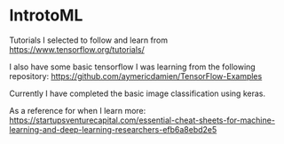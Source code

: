 # IntrotoML
Tutorials I selected to follow and learn from https://www.tensorflow.org/tutorials/

I also have some basic tensorflow I was learning from the following repository:
https://github.com/aymericdamien/TensorFlow-Examples

Currently I have completed the basic image classification using keras.

As a reference for when I learn more: https://startupsventurecapital.com/essential-cheat-sheets-for-machine-learning-and-deep-learning-researchers-efb6a8ebd2e5
